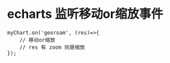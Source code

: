 
# echarts 监听移动or缩放事件

```
myChart.on('georoam', (res)=>{
    // 移动or缩放
    // res 有 zoom 则是缩放
});
```